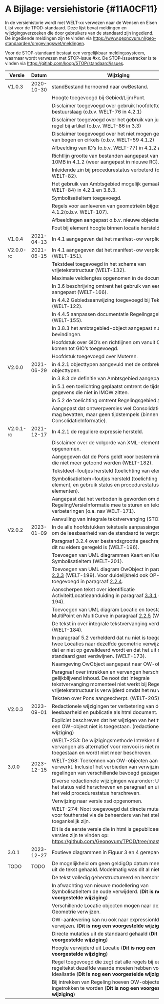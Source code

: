 # A Bijlage: versiehistorie {#11A0CF11}

In de versiehistorie wordt met WELT-xx verwezen naar de Wensen en Eisen Lijst
voor de TPOD-standaard. Deze lijst bevat meldingen en wijzigingsverzoeken die
door gebruikers van de standaard zijn ingediend. De ingediende meldingen zijn te
vinden via <https://www.geonovum.nl/geo-standaarden/omgevingswet/meldingen>.

Voor de STOP-standaard bestaat een vergelijkbaar meldingssysteem, waarnaar wordt
verwezen met STOP-issue #xx. De STOP-issuetracker is te vinden via
<https://gitlab.com/koop/STOP/standaard/issues>.


| Versie    | Datum      | Wijziging                                                                                                                                                                                                            |
| --------- | ---------- | -------------------------------------------------------------------------------------------------------------------------------------------------------------------------------------------------------------------- |
| V1.0.3    | 2020-10-30 | standBestand hernoemd naar owBestand.                                                                                                                                                                                |
|           |            | Hoogte toegevoegd bij Gebied/Lijn/Punt.                                                                                                                                                                              |
|           |            | Disclaimer toegevoegd over gebruik hoofdletters bij code bestuurslaag (o.b.v. WELT-76 in 4.2.1)                                                                                                                      |
|           |            | Disclaimer toegevoegd over het gebruik van juridische regel bij artikel (o.b.v. WELT-86 in 3.3)                                                                                                                      |
|           |            | Disclaimer toegevoegd over het niet mogen gebruiken van bogen en cirkels (o.b.v. WELT-59 4.1.2)                                                                                                                      |
|           |            | Afbeelding van ID’s (o.b.v. WELT-77) in 4.1.2 aangepast.                                                                                                                                                             |
|           |            | Richtlijn grootte van bestanden aangepast van 50MB naar 10MB in 4.1.2 (weer aangepast in nieuwe RC).                                                                                                                 |
|           |            | Inleidende zin bij procedurestatus verbeterd (o.b.v. WELT-82).                                                                                                                                                       |
|           |            | Het gebruik van Ambtsgebied mogelijk gemaakt (o.b.v. WELT-84) in 4.2.1 en 3.8.3.                                                                                                                                     |
|           |            | SymbolisatieItem toegevoegd.                                                                                                                                                                                         |
|           |            | Regels voor aanleveren van geometrieën bijgesteld in 4.1.2(o.b.v. WELT-107).                                                                                                                                         |
|           |            | Afbeeldingen aangepast o.b.v. nieuwe objecten.                                                                                                                                                                       |
|           |            | Fout bij element hoogte binnen locatie hersteld in 3.8.                                                                                                                                                              |
| V1.0.4    | 2021-04-13 | In 4.1 aangegeven dat het manifest-ow verplicht is.                                                                                                                                                                  |
| V2.0.0-rc | 2021-06-15 | In 4.1 aangegeven dat het manifest-ow verplicht is (WELT-151).                                                                                                                                                       |
|           |            | Tekstdeel toegevoegd in het schema van vrijetekststructuur (WELT-132).                                                                                                                                               |
|           |            | Maximale veldlengtes opgenomen in de documentatie.                                                                                                                                                                   |
|           |            | In 3.6 beschrijving omtrent het gebruik van eenheid aangepast (WELT-166).                                                                                                                                            |
|           |            | In 4.4.2 Gebiedsaanwijzing toegevoegd bij Tekstdeel (WELT-122).                                                                                                                                                      |
|           |            | In 4.4.5 aanpassen documentatie Regelingsgebied (WELT-155).                                                                                                                                                          |
|           |            | In 3.8.3 het ambtsgebied-object aangepast n.a.v. bevindingen.                                                                                                                                                        |
|           |            | Hoofdstuk over GIO’s en richtlijnen om vanuit OW te komen tot GIO’s toegevoegd.                                                                                                                                      |
|           |            | Hoofdstuk toegevoegd over Muteren.                                                                                                                                                                                   |
| V2.0.0    | 2021-06-29 | in 4.2.1 objecttypen aangevuld met de ontbrekende objecttypen.                                                                                                                                                       |
|           |            | in 3.8.3 de definitie van Ambtsgebied aangepast.                                                                                                                                                                     |
|           |            | in 5.1 een toelichting geplaatst omtrent de tijdslijnen van gegevens die niet in IMOW zitten.                                                                                                                        |
|           |            | in 5.2 de toelichting omtrent Regelingsgebied aangepast.                                                                                                                                                             |
|           |            | Aangepast dat ontwerpversies wel ConsolidatieInformatie mag bevatten, maar geen tijdstempels (binnen de ConsolidatieInformatie).                                                                                     |
| V2.0.1-rc | 2021-12-17 | In 4.2.1 de reguliere expressie hersteld.                                                                                                                                                                            |
|           |            | Disclaimer over de volgorde van XML-elementen opgenomen.                                                                                                                                                             |
|           |            | Aangegeven dat de Pons geldt voor bestemmingsplannen die niet meer getoond worden (WELT-182).                                                                                                                        |
|           |            | Tekstdeel-foutjes hersteld (toelichting van element).                                                                                                                                                                |
|           |            | SymbolisatieItem-foutjes hersteld (toelichting van element, en gebruik status en procedurestatus-elementen).                                                                                                         |
|           |            | Aangepast dat het verboden is geworden om de oude RegelingVersieInformatie mee te sturen en tekstuele verbeteringen (o.a. nav WELT-171).                                                                             |
|           |            | Aanvulling van integrale tekstvervanging (STOP#191).                                                                                                                                                                 |
| V2.0.2    | 2023-01-09 | In de alle hoofdstukken tekstuele aanpassingen gedaan om de leesbaarheid van de standaard te vergroten.                                                                                                              |
|           |            | Paragraaf 3.2.4 over bestandsgrootte geschrapt omdat dit nu elders geregeld is (WELT-196).                                                                                                                           |
|           |            | Toevoegen van UML diagrammen Kaart en Kaartlaag en SymbolisatieItem (WELT-201).                                                                                                                                      |
|           |            | Toevoegen van UML diagram OwObject in paragraaf <a href='#6A0BF36E'>2.2.3</a> (WELT-199). Voor duidelijkheid ook OP-object toegevoegd in paragraaf <a href='#53BEF2D1'>2.2.4</a>.                                    |
|           |            | Aanscherpen tekst over identificatie ActiviteitLocatieaanduiding in paragraaf <a href='#'>3.3.1</a> (WELT-194).                                                                                                      |
|           |            | Toevoegen van UML diagram Locatie en toestaan MultiPoint en MultiCurve in paragraaf <a href='#110333AD'>2.2.5</a> (WELT-191).                                                                                        |
|           |            | De tekst in over integrale tekstvervanging verduidelijkt (WELT-184).                                                                                                                                                 |
|           |            | In paragraaf 5.2 verhelderd dat nu niet is toegestaan dat twee Locaties naar dezelfde geometrie verwijzen maar dat er niet op gevalideerd wordt en dat het uit de standaard gaat verdwijnen. (WELT-173).             |
|           |            | Naamgeving OwObject aangepast naar OW-object.                                                                                                                                                                        |
|           |            | Paragraaf over intrekken en vervangen herschreven met gelijkblijvend inhoud. De noot dat Integrale tekstvervanging momenteel niet werkt bij Regelingen met vrijetekststructuur is verwijderd omdat het nu wel werkt. |
|           |            | Teksten over Pons aangescherpt. (WELT-205)                                                                                                                                                                           |
| V2.0.3    | 2023-09-01 | Redactionele wijzigingen ter verbetering van de leesbaarheid en publicatie als html document.                                                                                                                        |
|           |            | Expliciet beschreven dat het wijzigen van het type van een OW-object niet is toegestaan. (redactionele wijziging)                                                                                                    |
|           |            | (WELT-253:  De wijzigingsmethode Intrekken & vervangen als alternatief voor renvooi is niet meer toegestaan en wordt niet meer beschreven.                                                                           |
| 3.0.0     | 2023-12-15 | WELT-268: Toekennen van OW-objecten aan Regelingen verwerkt. Inclusief het verbieden van verwijzingen tussen regelingen van verschillende bevoegd gezagen.                                                           |
|           |            | Diverse redactionele wijzigingen waaronder:  Uitleg van het status veld herschreven en paragraaf en uitleg over het veld procedurestatus herschreven.                                                                |
|           |            | Verwijzing naar versie xsd opgenomen.                                                                                                                                                                                |
|           |            | WELT-274: Noot toegevoegd dat directe mutaties alleen voor foutherstel via de beheerders van het stelsel toegankelijk zijn.                                                              |
|           |            | Dit is de eerste versie die in html is gepubliceerd. Eerdere versies zijn te vinden op: <https://github.com/Geonovum/TPOD/tree/master/CIMOW>.                                                                        |
| 3.0.1     | 2023-12-27 | Foutieve diagrammen in Figuur 3 en 4 gerepareerd.                                                                                                                                                                    |
| TODO      | TODO       | De mogelijkheid om geen geldigOp datum mee te geven uit de tekst gehaald. Modelmatig was dit al niet mogelijk.                                                                                                       |
|           |            | De tekst volledig geherstructureerd en herschreven.                                                                                                                                                                  |
|           |            | In afwachting van nieuwe modellering van SymbolisatieItem de oude verwijderd. (**Dit is nog een voorgestelde wijziging**)                                                                                            |
|           |            | Verschillende Locatie objecten mogen naar dezelfde Geometrie verwijzen.                                                                                                                                              |
|           |            | OW-aanlevering kan nu ook naar expressionIdentifier verwijzen. (**Dit is nog een voorgestelde wijziging**)                                                                                                           |
|           |            | Directe mutaties uit de standaard gehaald (**Dit is nog een voorgestelde wijziging**)                                                                                                                                |
|           |            | Hoogte verwijderd uit Locatie (**Dit is nog een voorgestelde wijziging**)                                                                                                                                            |
|           |            | Regel toegevoegd die zegt dat alle regels bij een regeltekst dezelfde waarde moeten hebben voor Idealisatie (**Dit is nog een voorgestelde wijziging**)                                                              |
|           |            | Bij intrekken van Regeling hoeven OW-objecten niet meer ingetrokken te worden (**Dit is nog een voorgestelde wijziging**)|
